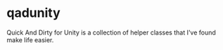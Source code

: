 # qadunity
Quick And Dirty for Unity is a collection of helper classes that I've found make life easier.

